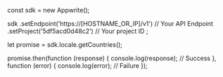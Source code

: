 const sdk = new Appwrite();

sdk
    .setEndpoint('https://[HOSTNAME_OR_IP]/v1') // Your API Endpoint
    .setProject('5df5acd0d48c2') // Your project ID
;

let promise = sdk.locale.getCountries();

promise.then(function (response) {
    console.log(response); // Success
}, function (error) {
    console.log(error); // Failure
});